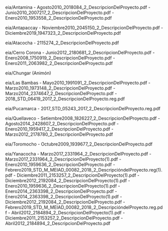 
eia/Antamina
	- Agosto2010_2018084_2_DescripcionDelProyecto.pdf
	- Junio2010_2007217_2_DescripcionDelProyecto.pdf
	- Enero2010_1953558_2_DescripcionDelProyecto.pdf

eia/Antapaccay
	- Noviembre2010_2045150_2_DescripcionDelProyecto.pdf
	- Diciembre2019_1947323_2_DescripcionDelProyecto.pdf

eia/Atacocha
	- 2115274_2_DescripcionDelProyecto.pdf

eia/Cerro Corona
	- Junio2012_2180681_2_DescripcionDelProyecto.pdf
	- Enero2008_1750919_2_DescripcionDelProyecto.pdf
	- Enero2011_2063982_2_DescripcionDelProyecto.pdf

eia/Chungar (Animón)

eia/Las Bambas
	- Mayo2010_1991091_2_DescripcionDelProyecto.pdf
	- Marzo2010_1973148_2_DescripcionDelProyecto.pdf
	- Marzo2014_2374647_2_DescripcionDelProyecto.pdf
	- 2018_STD_06419_2017_2_DescripcionDelProyecto.reg.pdf

eia/Pucamarca
	- 2017_STD_05243_2017_2_DescripcionDelProyecto.reg.pdf

eia/Quellaveco
	- Setiembre2008_1826227_2_DescripcionDelProyecto.pdf
	- Agosto2014_2428607_2_DescripcionDelProyecto.pdf
	- Enero2010_1959417_2_DescripcionDelProyecto.pdf
	- Marzo2012_2178780_2_DescripcionDelProyecto.pdf

eia/Toromocho
	- Octubre2009_1939677_2_DescripcionDelProyecto.pdf

eia/Yanacocha
	- Marzo2017_2331964_2_DescripcionDelProyecto.pdf
	- Marzo2017_2331964_2_DescripcionDelProyecto(1).pdf
	- Enero2010_1959636_2_DescripcionDelProyecto.pdf
	- Febrero2019_STD_M_MEIAD_00082_2018_2_DescripcióndelProyecto.reg(1).pdf
	- Diciembre2011_2153257_2_DescripcionDelProyecto(1).pdf
	- Diciembre2012_2192084_2_DescripcionDelProyecto(1).pdf
	- Enero2010_1959636_2_DescripcionDelProyecto(1).pdf
	- Enero2014_2363398_2_DescripcionDelProyecto.pdf
	- Enero2014_2363398_2_DescripcionDelProyecto(1).pdf
	- Diciembre2012_2192084_2_DescripcionDelProyecto.pdf
	- Febrero2019_STD_M_MEIAD_00082_2018_2_DescripcióndelProyecto.reg.pdf
	- Abril2012_2184894_2_DescripcionDelProyecto(1).pdf
	- Diciembre2011_2153257_2_DescripcionDelProyecto.pdf
	- Abril2012_2184894_2_DescripcionDelProyecto.pdf
